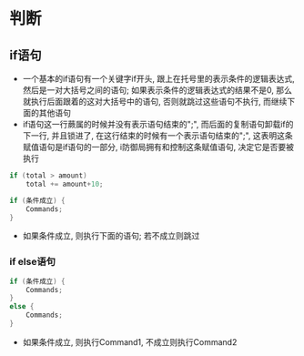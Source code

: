 # 判断

## if语句
- 一个基本的if语句有一个关键字if开头, 跟上在托号里的表示条件的逻辑表达式, 然后是一对大括号之间的语句; 如果表示条件的逻辑表达式的结果不是0, 那么就执行后面跟着的这对大括号中的语句, 否则就跳过这些语句不执行, 而继续下面的其他语句
- if语句这一行蕨属的时候并没有表示语句结束的";", 而后面的复制语句卸载if的下一行, 并且锁进了, 在这行结束的时候有一个表示语句结束的";", 这表明这条赋值语句是if语句的一部分, i防御局拥有和控制这条赋值语句, 决定它是否要被执行
```c
if (total > amount)
	total += amount+10;
```
``` c
if (条件成立) {
	Commands; 
}
```
- 如果条件成立, 则执行下面的语句; 若不成立则跳过

### if else语句
``` c
if (条件成立) {
	Commands; 
}
else {
	Commands; 
}
```
- 如果条件成立, 则执行Command1, 不成立则执行Command2


